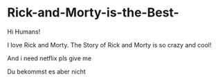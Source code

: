 # Rick-and-Morty-is-the-Best-

Hi Humans! 

I love Rick and Morty.
The Story of Rick and Morty is so crazy and cool!

And i need netflix pls give me

Du bekommst es aber nicht 
